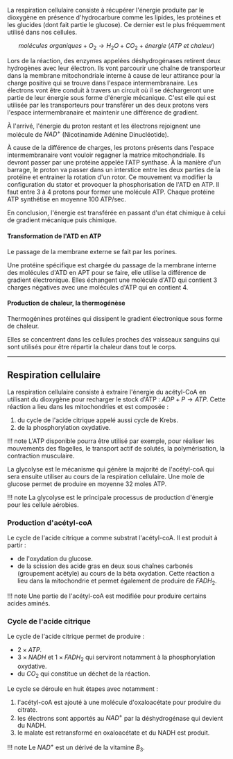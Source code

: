 La respiration cellulaire consiste à récupérer l'énergie produite par le dioxygène en présence d'hydrocarbure comme les lipides, les protéines et les glucides (dont fait partie le glucose). Ce dernier est le plus fréquemment utilisé dans nos cellules.

$$molécules\ organiques + O_2 \rightarrow H_2O + CO_2 + énergie\ (ATP\ et\ chaleur)$$

Lors de la réaction, des enzymes appelées déshydrogénases retirent deux hydrogènes avec leur électron. Ils vont parcourir une chaîne de transporteur dans la membrane mitochondriale interne à cause de leur attirance pour la charge positive qui se trouve dans l'espace intermembranaire. Les électrons vont être conduit à travers un circuit où il se déchargeront une partie de leur énergie sous forme d'énergie mécanique. C'est elle qui est utilisée par les transporteurs pour transférer un des deux protons vers l'espace intermembranaire et maintenir une différence de gradient.

À l'arrivé, l'énergie du proton restant et les électrons rejoignent une molécule de $NAD^+$ (Nicotinamide Adénine Dinucléotide).

À cause de la différence de charges, les protons présents dans l'espace intermembranaire vont vouloir regagner la matrice mitochondriale. Ils devront passer par une protéine appelée l'ATP synthase. À la manière d'un barrage, le proton va passer dans un interstice entre les deux parties de la protéine et entrainer la rotation d'un rotor. Ce mouvement va modifier la configuration du stator et provoquer la phosphorisation de l'ATD en ATP. Il faut entre 3 à 4 protons pour former une molécule ATP. Chaque protéine ATP synthétise en moyenne 100 ATP/sec.

En conclusion, l'énergie est transférée en passant d'un état chimique à celui de gradient mécanique puis chimique.
#### Transformation de l'ATD en ATP

Le passage de la membrane externe se fait par les porines.

Une protéine spécifique est chargée du passage de la membrane interne des molécules d'ATD en APT pour se faire, elle utilise la différence de gradient électronique. Elles échangent une molécule d'ATD qui contient 3 charges négatives avec une molécules d'ATP qui en contient 4.
#### Production de chaleur, la thermogénèse

Thermogénines protéines qui dissipent le gradient électronique sous forme de chaleur.

Elles se concentrent dans les cellules proches des vaisseaux sanguins qui sont utilisés pour être répartir la chaleur dans tout le corps.

------------
## Respiration cellulaire

La respiration cellulaire consiste à extraire l'énergie du acétyl-CoA en utilisant du dioxygène pour recharger le stock d'ATP : $ADP + P \rightarrow  ATP$. Cette réaction a lieu dans les mitochondries et est composée :

1. du cycle de l'acide citrique appelé aussi cycle de Krebs.
2. de la phosphorylation oxydative.

!!! note
    L'ATP disponible pourra être utilisé  par exemple, pour réaliser les mouvements des flagelles, le transport actif de solutés, la polymérisation, la contraction musculaire.

La glycolyse est le mécanisme qui génère la majorité de l'acétyl-coA qui sera ensuite utiliser au cours de la respiration cellulaire. Une mole de glucose permet de produire en moyenne 32 moles ATP.

!!! note
    La glycolyse est le principale processus de production d'énergie pour les cellule aérobies.

### Production d'acétyl-coA

Le cycle de l'acide citrique a comme substrat l'acétyl-coA. Il est produit à partir :

* de l'oxydation du glucose.
* de la scission des acide gras en deux sous chaînes carbonés (groupement acétyle) au cours de la béta oxydation. Cette réaction a lieu dans la mitochondrie et permet également de produire de $FADH_2$.

!!! note
    Une partie de l'acétyl-coA est modifiée pour produire certains acides aminés.

### Cycle de l'acide citrique

Le cycle de l'acide citrique permet de produire :

* $2 \times ATP$.
* $3 \times NADH$ et $1 \times FADH_2$ qui serviront notamment à la phosphorylation oxydative.
* du $CO_2$ qui constitue un déchet de la réaction.

Le cycle se déroule en huit étapes avec notamment :

1. l'acétyl-coA est ajouté à une molécule d'oxaloacétate pour produire du citrate.
2. les électrons sont apportés au $NAD^+$ par la déshydrogénase qui devient du NADH.
3. le malate est retransformé en oxaloacétate et du NADH est produit.

!!! note
    Le $NAD^+$ est un dérivé de la vitamine $B_3$.

